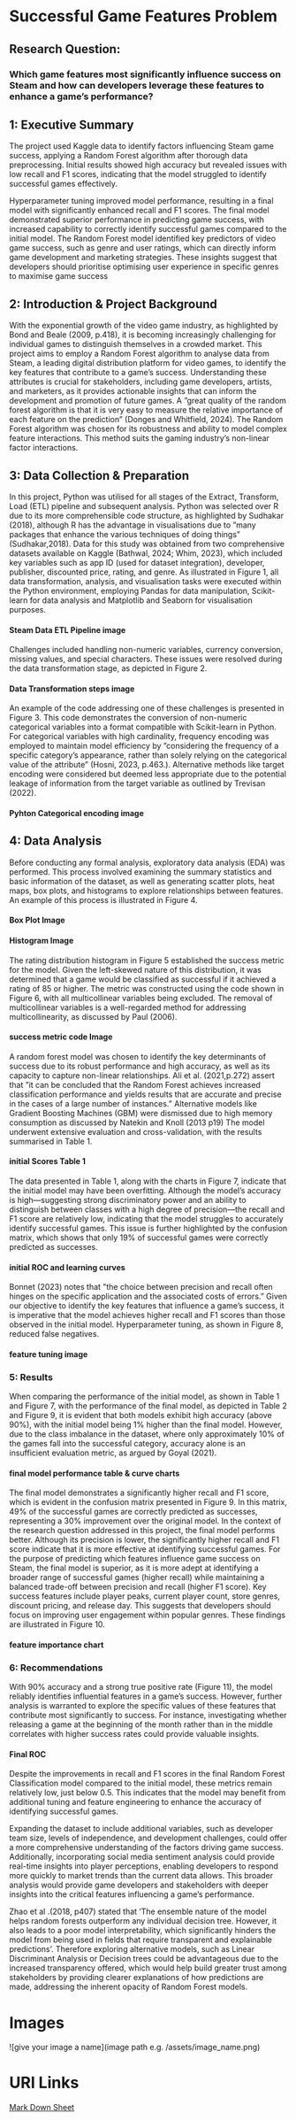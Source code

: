 # Successful Game Features Problem

## Research Question: 
### Which game features most significantly influence success on Steam and how can developers leverage these features to enhance a game’s performance?

## 1: Executive Summary

The project used Kaggle data to identify factors influencing Steam game success, applying a Random Forest algorithm after thorough data preprocessing. 
Initial results showed high accuracy but revealed issues with low recall and F1 scores, indicating that the model struggled to identify successful 
games effectively.

Hyperparameter tuning improved model performance, resulting in a final model with significantly enhanced recall and F1 scores. The final model 
demonstrated superior performance in predicting game success, with increased capability to correctly identify successful games compared to the 
initial model. The Random Forest model identified key predictors of video game success, such as genre and user ratings, which can directly inform 
game development and marketing strategies. These insights suggest that developers should prioritise optimising user experience in specific genres to 
maximise game success

## 2: Introduction & Project Background
With the exponential growth of the video game industry, as highlighted by Bond and Beale (2009, p.418), it is becoming increasingly challenging for 
individual games to distinguish themselves in a crowded market. This project aims to employ a Random Forest algorithm to analyse data from Steam, a 
leading digital distribution platform for video games, to identify the key features that contribute to a game’s success. Understanding these attributes is 
crucial for stakeholders, including game developers, artists, and marketers, as it provides actionable insights that can inform the development and promotion 
of future games. A ”great quality of the random forest algorithm is that it is very easy to measure the relative importance of each feature on the 
prediction” (Donges and Whitfield, 2024). The Random Forest algorithm was chosen for its robustness and ability to model complex feature interactions. 
This method suits the gaming industry’s non-linear factor interactions.

## 3: Data Collection & Preparation
In this project, Python was utilised for all stages of the Extract, Transform, Load (ETL) pipeline and subsequent analysis. Python was selected over R due to 
its more comprehensible code structure, as highlighted by Sudhakar (2018), although R has the advantage in visualisations due to ”many packages that enhance 
the various techniques of doing things” (Sudhakar,2018). Data for this study was obtained from two comprehensive datasets available on 
Kaggle (Bathwal, 2024; Whim, 2023), which included key variables such as app ID (used for dataset integration), developer, publisher, discounted price, rating, 
and genre. As illustrated in Figure 1, all data transformation, analysis, and visualisation tasks were executed within the Python environment, employing Pandas 
for data manipulation, Scikit-learn for data analysis and Matplotlib and Seaborn for visualisation purposes.


#### Steam Data ETL Pipeline image

Challenges included handling non-numeric variables, currency conversion, missing values, and special characters. These issues were resolved during the data 
transformation stage, as depicted in Figure 2.

#### Data Transformation steps image

An example of the code addressing one of these challenges is presented in Figure 3. This code demonstrates the conversion of non-numeric categorical variables 
into a format compatible with Scikit-learn in Python. For categorical variables with high cardinality, frequency encoding was employed to maintain model efficiency 
by ”considering the frequency of a specific category’s appearance, rather than solely relying on the categorical value of the attribute” (Hosni, 2023, p.463.). 
Alternative methods like target encoding were considered but deemed less appropriate due to the potential leakage of information from the target variable as 
outlined by Trevisan (2022).

#### Pyhton Categorical encoding image

## 4: Data Analysis
Before conducting any formal analysis, exploratory data analysis (EDA) was performed. This process involved examining the summary statistics and basic information 
of the dataset, as well as generating scatter plots, heat maps, box plots, and histograms to explore relationships between features. An example of this process is
illustrated in Figure 4.

#### Box Plot Image

#### Histogram Image

The rating distribution histogram in Figure 5 established the success metric for the model. Given the left-skewed nature of this distribution, it was determined 
that a game would be classified as successful if it achieved a rating of 85 or higher. The metric was constructed using the code shown in Figure 6, with all 
multicollinear variables being excluded. The removal of multicollinear variables is a well-regarded method for addressing multicollinearity, as discussed by 
Paul (2006).

#### success metric code Image

A random forest model was chosen to identify the key determinants of success due to its robust performance and high accuracy, as well as its capacity to capture 
non-linear relationships. Ali et al. (2021,p.272) assert that ”it can be concluded that the Random Forest achieves increased classification performance and yields 
results that are accurate and precise in the cases of a large number of instances.” Alternative models like Gradient Boosting Machines (GBM) were dismissed due 
to high memory consumption as discussed by Natekin and Knoll (2013 p19) The model underwent extensive evaluation and cross-validation, with the results summarised
in Table 1.

#### initial Scores Table 1

The data presented in Table 1, along with the charts in Figure 7, indicate that the initial model may have been overfitting. Although the model’s accuracy is 
high—suggesting strong discriminatory power and an ability to distinguish between classes with a high degree of precision—the recall and F1 score are relatively 
low, indicating that the model struggles to accurately identify successful games. This issue is further highlighted by the confusion matrix, which shows that 
only 19% of successful games were correctly predicted as successes.

#### initial ROC and learning curves

Bonnet (2023) notes that ”the choice between precision and recall often hinges on the specific application and the associated costs of errors.” Given our 
objective to identify the key features that influence a game’s success, it is imperative that the model achieves higher recall and F1 scores than those observed 
in the initial model. Hyperparameter tuning, as shown in Figure 8, reduced false negatives.

#### feature tuning image

### 5:  Results

When comparing the performance of the initial model, as shown in Table 1 and Figure 7, with the performance of the final model, as depicted in Table 2 and 
Figure 9, it is evident that both models exhibit high accuracy (above 90%), with the initial model being 1% higher than the final model. However, due to the 
class imbalance in the dataset, where only approximately 10% of the games fall into the successful category, accuracy alone is an insufficient evaluation
metric, as argued by Goyal (2021).

#### final model performance table & curve charts

The final model demonstrates a significantly higher recall and F1 score, which is evident in the confusion matrix presented in Figure 9. In this matrix, 
49% of the successful games are correctly predicted as successes, representing a 30% improvement over the original model. In the context of the research 
question addressed in this project, the final model performs better. Although its precision is lower, the significantly higher recall and F1 score indicate
that it is more effective at identifying successful games. For the purpose of predicting which features influence game success on Steam, the final model 
is superior, as it is more adept at identifying a broader range of successful games (higher recall) while maintaining a balanced trade-off between precision 
and recall (higher F1 score). Key success features include player peaks, current player count, store genres, discount pricing, and release day. This suggests 
that developers should focus on improving user engagement within popular genres. These findings are illustrated in Figure 10.

#### feature importance chart

### 6:  Recommendations

With 90% accuracy and a strong true positive rate (Figure 11), the model reliably identifies influential features in a game’s success. However, further 
analysis is warranted to explore the specific values of these features that contribute most significantly to success. For instance, investigating whether 
releasing a game at the beginning of the month rather than in the middle correlates with higher success rates could provide valuable insights.

#### Final ROC

Despite the improvements in recall and F1 scores in the final Random Forest Classification model compared to the initial model, these metrics remain 
relatively low, just below 0.5. This indicates that the model may benefit from additional tuning and feature engineering to enhance the accuracy of 
identifying successful games.

Expanding the dataset to include additional variables, such as developer team size, levels of independence, and development challenges, could offer a 
more comprehensive understanding of the factors driving game success. Additionally, incorporating social media sentiment analysis could provide real-time 
insights into player perceptions, enabling developers to respond more quickly to market trends than the current data allows. This broader analysis would provide
game developers and stakeholders with deeper insights into the critical features influencing a game’s performance.

Zhao et al .(2018, p407) stated that ‘The ensemble nature of the model helps random forests outperform any individual decision tree. However, it also leads 
to a poor model interpretability, which significantly hinders the model from being used in fields that require transparent and explainable predictions’. 
Therefore exploring alternative models, such as Linear Discriminant Analysis or Decision trees could be advantageous due to the increased transparency offered, 
which would help build greater trust among stakeholders by providing clearer explanations of how predictions are made, addressing the inherent opacity of Random Forest
models.


# Images
![give your image a name](image path e.g. /assets/image_name.png)

# URl Links
[Mark Down Sheet](https://www.markdownguide.org/cheat-sheet/)
